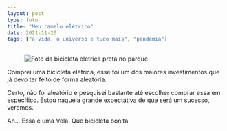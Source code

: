 ```yaml
---
layout: post
type: foto
title: "Meu camelo elétrico"
date: 2021-11-20
tags: ["a vida, o universo e tudo mais", "pandemia"]
---
```

<figure class="foto-post">
            <img src="{{ site.baseurl }}/assets/fotos/2021/11/20211120_141023.jpg" alt="Foto da bicicleta eletrica preta no parque" title="Meu camelo elétrico">
</figure>
Comprei uma bicicleta elétrica, esse foi um dos maiores investimentos que já devo ter feito de forma aleatória.  

Certo, não foi aleatório e pesquisei bastante até escolher comprar essa em específico. Estou naquela grande expectativa de que será um sucesso, veremos.  

Ah... Essa é uma Vela. Que bicicleta bonita.